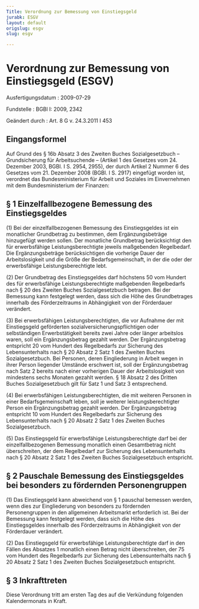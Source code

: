```yaml
---
Title: Verordnung zur Bemessung von Einstiegsgeld
jurabk: ESGV
layout: default
origslug: esgv
slug: esgv

---
```


# Verordnung zur Bemessung von Einstiegsgeld (ESGV)

Ausfertigungsdatum
:   2009-07-29

Fundstelle
:   BGBl I: 2009, 2342

Geändert durch
:   Art. 8 G v. 24.3.2011 I 453


## Eingangsformel

Auf Grund des § 16b Absatz 3 des Zweiten Buches Sozialgesetzbuch –
Grundsicherung für Arbeitsuchende – (Artikel 1 des Gesetzes vom 24.
Dezember 2003, BGBl. I S. 2954, 2955), der durch Artikel 2 Nummer 6
des Gesetzes vom 21. Dezember 2008 (BGBl. I S. 2917) eingefügt worden
ist, verordnet das Bundesministerium für Arbeit und Soziales im
Einvernehmen mit dem Bundesministerium der Finanzen:


## § 1 Einzelfallbezogene Bemessung des Einstiegsgeldes

(1) Bei der einzelfallbezogenen Bemessung des Einstiegsgeldes ist ein
monatlicher Grundbetrag zu bestimmen, dem Ergänzungsbeträge
hinzugefügt werden sollen. Der monatliche Grundbetrag berücksichtigt
den für erwerbsfähige Leistungsberechtigte jeweils maßgebenden
Regelbedarf. Die Ergänzungsbeträge berücksichtigen die vorherige Dauer
der Arbeitslosigkeit und die Größe der Bedarfsgemeinschaft, in der die
oder der erwerbsfähige Leistungsberechtigte lebt.

(2) Der Grundbetrag des Einstiegsgeldes darf höchstens 50 vom Hundert
des für erwerbsfähige Leistungsberechtigte maßgebenden Regelbedarfs
nach § 20 des Zweiten Buches Sozialgesetzbuch betragen. Bei der
Bemessung kann festgelegt werden, dass sich die Höhe des Grundbetrages
innerhalb des Förderzeitraums in Abhängigkeit von der Förderdauer
verändert.

(3) Bei erwerbsfähigen Leistungsberechtigten, die vor Aufnahme der mit
Einstiegsgeld geförderten sozialversicherungspflichtigen oder
selbständigen Erwerbstätigkeit bereits zwei Jahre oder länger
arbeitslos waren, soll ein Ergänzungsbetrag gezahlt werden. Der
Ergänzungsbetrag entspricht 20 vom Hundert des Regelbedarfs zur
Sicherung des Lebensunterhalts nach § 20 Absatz 2 Satz 1 des Zweiten
Buches Sozialgesetzbuch. Bei Personen, deren Eingliederung in Arbeit
wegen in ihrer Person liegender Umstände erschwert ist, soll der
Ergänzungsbetrag nach Satz 2 bereits nach einer vorherigen Dauer der
Arbeitslosigkeit von mindestens sechs Monaten gezahlt werden. § 18
Absatz 2 des Dritten Buches Sozialgesetzbuch gilt für Satz 1 und Satz
3 entsprechend.

(4) Bei erwerbsfähigen Leistungsberechtigten, die mit weiteren
Personen in einer Bedarfsgemeinschaft leben, soll je weiterer
leistungsberechtigter Person ein Ergänzungsbetrag gezahlt werden. Der
Ergänzungsbetrag entspricht 10 vom Hundert des Regelbedarfs zur
Sicherung des Lebensunterhalts nach § 20 Absatz 2 Satz 1 des Zweiten
Buches Sozialgesetzbuch.

(5) Das Einstiegsgeld für erwerbsfähige Leistungsberechtigte darf bei
der einzelfallbezogenen Bemessung monatlich einen Gesamtbetrag nicht
überschreiten, der dem Regelbedarf zur Sicherung des Lebensunterhalts
nach § 20 Absatz 2 Satz 1 des Zweiten Buches Sozialgesetzbuch
entspricht.


## § 2 Pauschale Bemessung des Einstiegsgeldes bei besonders zu fördernden Personengruppen

(1) Das Einstiegsgeld kann abweichend von § 1 pauschal bemessen
werden, wenn dies zur Eingliederung von besonders zu fördernden
Personengruppen in den allgemeinen Arbeitsmarkt erforderlich ist. Bei
der Bemessung kann festgelegt werden, dass sich die Höhe des
Einstiegsgeldes innerhalb des Förderzeitraums in Abhängigkeit von der
Förderdauer verändert.

(2) Das Einstiegsgeld für erwerbsfähige Leistungsberechtigte darf in
den Fällen des Absatzes 1 monatlich einen Betrag nicht überschreiten,
der 75 vom Hundert des Regelbedarfs zur Sicherung des Lebensunterhalts
nach § 20 Absatz 2 Satz 1 des Zweiten Buches Sozialgesetzbuch
entspricht.


## § 3 Inkrafttreten

Diese Verordnung tritt am ersten Tag des auf die Verkündung folgenden
Kalendermonats in Kraft.


